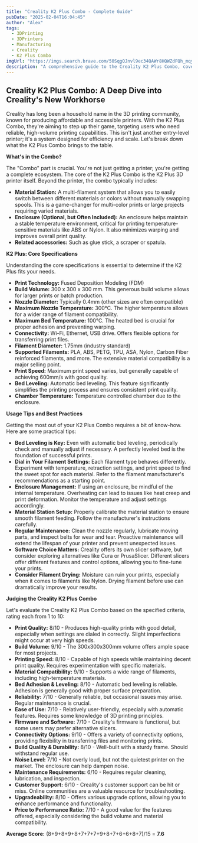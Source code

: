 ```yaml
---
title: "Creality K2 Plus Combo - Complete Guide"
pubDate: "2025-02-04T16:04:45"
author: "Alex"
tags:
  - 3DPrinting
  - 3DPrinters
  - Manufacturing
  - Creality
  - K2 Plus Combo
imgUrl: "https://imgs.search.brave.com/50SqgQJnvl9ec34QAWr8HQWZdFQh_mqycdFy0up94v8/rs:fit:860:0:0:0/g:ce/aHR0cHM6Ly9jZG4u/bW9zLmNtcy5mdXR1/cmVjZG4ubmV0L2c0/WExFenhxUEx0eWJG/b3dGbm1aNjQuanBn"
description: "A comprehensive guide to the Creality K2 Plus Combo, covering specifications, usage tips, and comparisons with similar products."
---
```


## Creality K2 Plus Combo: A Deep Dive into Creality's New Workhorse

Creality has long been a household name in the 3D printing community, known for producing affordable and accessible printers. With the K2 Plus Combo, they're aiming to step up their game, targeting users who need reliable, high-volume printing capabilities. This isn't just another entry-level printer; it's a system designed for efficiency and scale. Let's break down what the K2 Plus Combo brings to the table.

**What's in the Combo?**

The "Combo" part is crucial. You're not just getting a printer; you're getting a complete ecosystem. The core of the K2 Plus Combo is the K2 Plus 3D printer itself. Beyond the printer, the combo typically includes:

*   **Material Station:** A multi-filament system that allows you to easily switch between different materials or colors without manually swapping spools. This is a game-changer for multi-color prints or large projects requiring varied materials.
*   **Enclosure (Optional, but Often Included):** An enclosure helps maintain a stable temperature environment, critical for printing temperature-sensitive materials like ABS or Nylon. It also minimizes warping and improves overall print quality.
*   **Related accessories:** Such as glue stick, a scraper or spatula.

**K2 Plus: Core Specifications**

Understanding the core specifications is essential to determine if the K2 Plus fits your needs.

*   **Print Technology:** Fused Deposition Modeling (FDM)
*   **Build Volume:** 300 x 300 x 300 mm. This generous build volume allows for larger prints or batch production.
*   **Nozzle Diameter:** Typically 0.4mm (other sizes are often compatible)
*   **Maximum Nozzle Temperature:** 300°C. The higher temperature allows for a wider range of filament compatibility.
*   **Maximum Bed Temperature:** 100°C. The heated bed is crucial for proper adhesion and preventing warping.
*   **Connectivity:** Wi-Fi, Ethernet, USB drive. Offers flexible options for transferring print files.
*   **Filament Diameter:** 1.75mm (industry standard)
*   **Supported Filaments:** PLA, ABS, PETG, TPU, ASA, Nylon, Carbon Fiber reinforced filaments, and more. The extensive material compatibility is a major selling point.
*   **Print Speed:** Maximum print speed varies, but generally capable of achieving 600mm/s with good quality.
*   **Bed Leveling:** Automatic bed leveling. This feature significantly simplifies the printing process and ensures consistent print quality.
*   **Chamber Temperature:** Temperature controlled chamber due to the enclosure.

**Usage Tips and Best Practices**

Getting the most out of your K2 Plus Combo requires a bit of know-how. Here are some practical tips:

*   **Bed Leveling is Key:** Even with automatic bed leveling, periodically check and manually adjust if necessary. A perfectly leveled bed is the foundation of successful prints.
*   **Dial in Your Filament Settings:** Each filament type behaves differently. Experiment with temperature, retraction settings, and print speed to find the sweet spot for each material. Refer to the filament manufacturer's recommendations as a starting point.
*   **Enclosure Management:** If using an enclosure, be mindful of the internal temperature. Overheating can lead to issues like heat creep and print deformation. Monitor the temperature and adjust settings accordingly.
*   **Material Station Setup:** Properly calibrate the material station to ensure smooth filament feeding. Follow the manufacturer's instructions carefully.
*   **Regular Maintenance:** Clean the nozzle regularly, lubricate moving parts, and inspect belts for wear and tear. Proactive maintenance will extend the lifespan of your printer and prevent unexpected issues.
*   **Software Choice Matters:** Creality offers its own slicer software, but consider exploring alternatives like Cura or PrusaSlicer. Different slicers offer different features and control options, allowing you to fine-tune your prints.
*   **Consider Filament Drying:** Moisture can ruin your prints, especially when it comes to filaments like Nylon. Drying filament before use can dramatically improve your results.

**Judging the Creality K2 Plus Combo**

Let's evaluate the Creality K2 Plus Combo based on the specified criteria, rating each from 1 to 10:

*   **Print Quality:** 8/10 - Produces high-quality prints with good detail, especially when settings are dialed in correctly. Slight imperfections might occur at very high speeds.
*   **Build Volume:** 9/10 - The 300x300x300mm volume offers ample space for most projects.
*   **Printing Speed:** 8/10 - Capable of high speeds while maintaining decent print quality. Requires experimentation with specific materials.
*   **Material Compatibility:** 9/10 - Supports a wide range of filaments, including high-temperature materials.
*   **Bed Adhesion & Leveling:** 8/10 - Automatic bed leveling is reliable. Adhesion is generally good with proper surface preparation.
*   **Reliability:** 7/10 - Generally reliable, but occasional issues may arise. Regular maintenance is crucial.
*   **Ease of Use:** 7/10 - Relatively user-friendly, especially with automatic features. Requires some knowledge of 3D printing principles.
*   **Firmware and Software:** 7/10 - Creality's firmware is functional, but some users may prefer alternative slicers.
*   **Connectivity Options:** 9/10 - Offers a variety of connectivity options, providing flexibility in transferring files and monitoring prints.
*   **Build Quality & Durability:** 8/10 - Well-built with a sturdy frame. Should withstand regular use.
*   **Noise Level:** 7/10 - Not overly loud, but not the quietest printer on the market. The enclosure can help dampen noise.
*   **Maintenance Requirements:** 6/10 - Requires regular cleaning, lubrication, and inspection.
*   **Customer Support:** 6/10 - Creality's customer support can be hit or miss. Online communities are a valuable resource for troubleshooting.
*   **Upgradeability:** 8/10 - Offers various upgrade options, allowing you to enhance performance and functionality.
*   **Price to Performance Ratio:** 7/10 - A good value for the features offered, especially considering the build volume and material compatibility.

**Average Score:** (8+9+8+9+8+7+7+7+9+8+7+6+6+8+7)/15 = **7.6**
